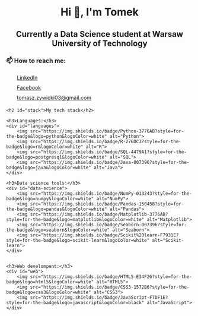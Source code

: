 ### 

<!--
**tomaszzywicki/tomaszzywicki** is a ✨ _special_ ✨ repository because its `README.md` (this file) appears on your GitHub profile.

Here are some ideas to get you started:

- 🔭 I’m currently working on ...
- 🌱 I’m currently learning ...
- 👯 I’m looking to collaborate on ...
- 🤔 I’m looking for help with ...
- 💬 Ask me about ...
- 📫 How to reach me: ...
- 😄 Pronouns: ...
- ⚡ Fun fact: ...
-->

<style>
    h1, h2 {
        text-align: center;
    }

    h3 {
        text-align: left;
    }

    ul {
        display: flex;
        flex-direction: column;
    }

    a {
        margin: 5px;
    }

    #stack {
        text-align: left;
    }
</style>

<!DOCTYPE html>
<html lang="en">
<head>
    <meta charset="UTF-8">
    <meta name="viewport" content="width=device-width, initial-scale=1.0">
    <title>Document Title</title>
</head>  
<body>
    <h1>Hi 👋, I'm Tomek</h1>
    <h2>Currently a Data Science student at Warsaw University of Technology</h2>
    <h3>📫 How to reach me:</h3>
    <ul>
        <a href="https://www.linkedin.com/in/tomasz-zywicki/">LinkedIn</a>
        <a href="https://www.facebook.com/duzaklata">Facebook</a>
        <a href="https://www.gmail.com">tomasz.zywicki03@gmail.com</a>
    </ul>

    <h2 id="stack">My tech stack</h2>

    <h3>Languages:</h3>
    <div id="languages">
        <img src="https://img.shields.io/badge/Python-3776AB?style=for-the-badge&logo=python&logoColor=white" alt="Python">
        <img src="https://img.shields.io/badge/R-276DC3?style=for-the-badge&logo=r&logoColor=white" alt="R">
        <img src="https://img.shields.io/badge/SQL-4479A1?style=for-the-badge&logo=postgresql&logoColor=white" alt="SQL">
        <img src="https://img.shields.io/badge/Java-007396?style=for-the-badge&logo=java&logoColor=white" alt="Java">
    </div>

    <h3>Data science tools:</h3>
    <div id="data-science">
        <img src="https://img.shields.io/badge/NumPy-013243?style=for-the-badge&logo=numpy&logoColor=white" alt="NumPy">
        <img src="https://img.shields.io/badge/Pandas-150458?style=for-the-badge&logo=pandas&logoColor=white" alt="Pandas">
        <img src="https://img.shields.io/badge/Matplotlib-3776AB?style=for-the-badge&logo=matplotlib&logoColor=white" alt="Matplotlib">
        <img src="https://img.shields.io/badge/Seaborn-007396?style=for-the-badge&logo=seaborn&logoColor=white" alt="Seaborn">
        <img src="https://img.shields.io/badge/Scikit%20learn-F7931E?style=for-the-badge&logo=scikit-learn&logoColor=white" alt="Scikit-learn">
    </div>


    <h3>Web develompent:</h3>
    <div id="web">
        <img src="https://img.shields.io/badge/HTML5-E34F26?style=for-the-badge&logo=html5&logoColor=white" alt="HTML5">
        <img src="https://img.shields.io/badge/CSS3-1572B6?style=for-the-badge&logo=css3&logoColor=white" alt="CSS3">
        <img src="https://img.shields.io/badge/JavaScript-F7DF1E?style=for-the-badge&logo=javascript&logoColor=black" alt="JavaScript">
    </div>
</body>
</html>

